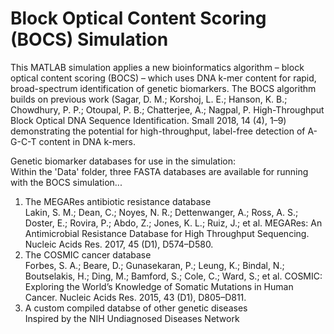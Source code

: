 # Block Optical Content Scoring (BOCS) Simulation
This MATLAB simulation applies a new bioinformatics algorithm – block optical content scoring (BOCS) – which uses DNA k-mer content for rapid, broad-spectrum identification of genetic biomarkers. The BOCS algorithm builds on previous work (Sagar, D. M.; Korshoj, L. E.; Hanson, K. B.; Chowdhury, P. P.; Otoupal, P. B.; Chatterjee, A.; Nagpal, P. High-Throughput Block Optical DNA Sequence Identification. Small 2018, 14 (4), 1–9) demonstrating the potential for high-throughput, label-free detection of A-G-C-T content in DNA k-mers.

Genetic biomarker databases for use in the simulation:<br />
Within the 'Data' folder, three FASTA databases are available for running with the BOCS simulation...<br />
1. The MEGARes antibiotic resistance database<br />
Lakin, S. M.; Dean, C.; Noyes, N. R.; Dettenwanger, A.; Ross, A. S.; Doster, E.; Rovira, P.; Abdo, Z.; Jones, K. L.; Ruiz, J.; et al. MEGARes: An Antimicrobial Resistance Database for High Throughput Sequencing. Nucleic Acids Res. 2017, 45 (D1), D574–D580.
2. The COSMIC cancer database<br />
Forbes, S. A.; Beare, D.; Gunasekaran, P.; Leung, K.; Bindal, N.; Boutselakis, H.; Ding, M.; Bamford, S.; Cole, C.; Ward, S.; et al. COSMIC: Exploring the World’s Knowledge of Somatic Mutations in Human Cancer. Nucleic Acids Res. 2015, 43 (D1), D805–D811.
3. A custom compiled databse of other genetic diseases<br />
Inspired by the NIH Undiagnosed Diseases Network

